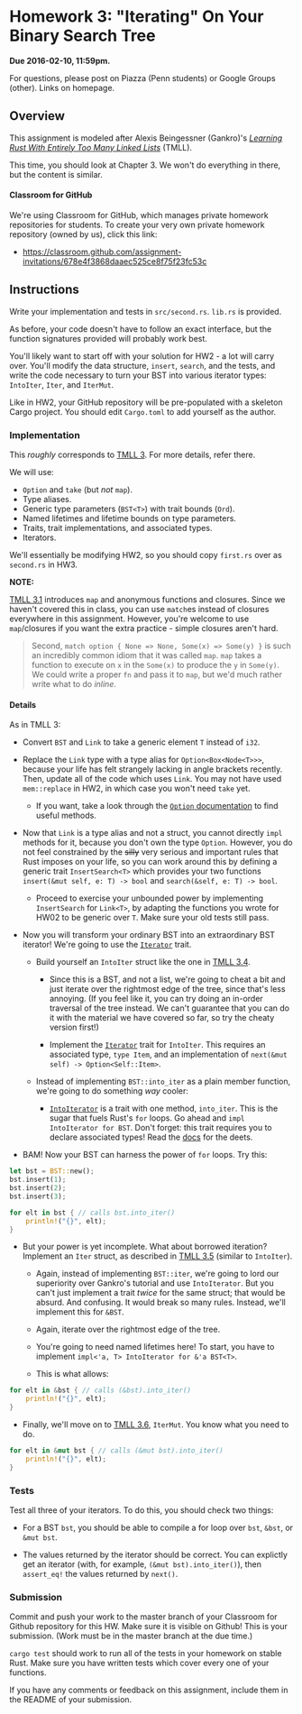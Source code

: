 # Homework 3: "Iterating" On Your Binary Search Tree

**Due 2016-02-10, 11:59pm.**

For questions, please post on Piazza (Penn students) or Google Groups (other).
Links on homepage.

## Overview

This assignment is modeled after Alexis Beingessner (Gankro)'s [_Learning Rust
With Entirely Too Many Linked Lists_][TMLL] (TMLL).

[TMLL]: http://cglab.ca/~abeinges/blah/too-many-lists/book/

This time, you should look at Chapter 3. We won't do everything in there, but
the content is similar.

#### Classroom for GitHub

We're using Classroom for GitHub, which manages private homework repositories
for students. To create your very own private homework repository (owned by
us), click this link:
* https://classroom.github.com/assignment-invitations/678e4f3868daaec525ce8f75f23fc53c 

## Instructions

Write your implementation and tests in `src/second.rs`. `lib.rs` is provided.

As before, your code doesn't have to follow an exact interface, but the
function signatures provided will probably work best.

You'll likely want to start off with your solution for HW2 - a lot will carry
over. You'll modify the data structure, `insert`, `search`, and the tests, and
write the code necessary to turn your BST into various iterator types:
`IntoIter`, `Iter`, and `IterMut`.

Like in HW2, your GitHub repository will be pre-populated with a skeleton Cargo
project. You should edit `Cargo.toml` to add yourself as the author.

### Implementation

This _roughly_ corresponds to
[TMLL 3](http://cglab.ca/~abeinges/blah/too-many-lists/book/second.html).
For more details, refer there.

We will use:

* `Option` and `take` (but *not* `map`).
* Type aliases.
* Generic type parameters (`BST<T>`) with trait bounds (`Ord`).
* Named lifetimes and lifetime bounds on type parameters.
* Traits, trait implementations, and associated types.
* Iterators.

We'll essentially be modifying HW2, so you should copy `first.rs` over as
`second.rs` in HW3.

**NOTE:**

[TMLL 3.1][] introduces `map` and anonymous functions and closures. Since we
haven't covered this in class, you can  use `match`es instead of closures
everywhere in this assignment. However, you're welcome to use `map`/closures if
you want the extra practice - simple closures aren't hard.

> Second, `match option { None => None, Some(x) => Some(y) }` is such an
> incredibly common idiom that it was called `map`. `map` takes a function to
> execute on `x` in the `Some(x)` to produce the `y` in `Some(y)`. We could
> write a proper `fn` and pass it to `map`, but we'd much rather write what to
> do *inline*.

#### Details

As in TMLL 3:

* Convert `BST` and `Link` to take a generic element `T` instead of `i32`.

* Replace the `Link` type with a type alias for `Option<Box<Node<T>>>`, because
  your life has felt strangely lacking in angle brackets recently. Then, update
  all of the code which uses `Link`. You may not have used `mem::replace` in
  HW2, in which case you won't need `take` yet.

  * If you want, take a look through the [`Option` documentation][optdoc] to
    find useful methods.

[optdoc]: https://doc.rust-lang.org/std/option/enum.Option.html

* Now that `Link` is a type alias and not a struct, you cannot directly `impl`
  methods for it, because you don't own the type `Option`. However, you do not
  feel constrained by the ~~silly~~ very serious and important rules that Rust
  imposes on your life, so you can work around this by defining a generic trait
  `InsertSearch<T>` which provides your two functions `insert(&mut self, e: T)
  -> bool` and `search(&self, e: T) -> bool`.

  * Proceed to exercise your unbounded power by implementing `InsertSearch`
    for `Link<T>`, by adapting the functions you wrote for HW02 to be generic
    over `T`. Make sure your old tests still pass.

* Now you will transform your ordinary BST into an extraordinary BST iterator!
  We're going to use the [`Iterator`] trait.

  * Build yourself an `IntoIter` struct like the one in [TMLL 3.4][].

    * Since this is a BST, and not a list, we're going to cheat a bit and
      just iterate over the rightmost edge of the tree, since that's less
      annoying. (If you feel like it, you can try doing an in-order
      traversal of the tree instead. We can't guarantee that you can do it
      with the material we have covered so far, so try the cheaty version
      first!)

    * Implement the [`Iterator`][] trait for `IntoIter`. This requires an
      associated type, `type Item`, and an implementation of
      `next(&mut self) -> Option<Self::Item>`.

  * Instead of implementing `BST::into_iter` as a plain member function,
    we're going to do something _way_ cooler:

    * [`IntoIterator`][] is a trait with one method, `into_iter`. This is the
      sugar that fuels Rust's `for` loops. Go ahead and `impl IntoIterator for
      BST`. Don't forget: this trait requires you to declare associated types!
      Read the [docs][`IntoIterator`] for the deets.

[`Iterator`]: https://doc.rust-lang.org/std/iter/trait.Iterator.html
[`IntoIterator`]: https://doc.rust-lang.org/std/iter/trait.IntoIterator.html

  * BAM! Now your BST can harness the power of `for` loops. Try this:

```rust
let bst = BST::new();
bst.insert(1);
bst.insert(2);
bst.insert(3);

for elt in bst { // calls bst.into_iter()
    println!("{}", elt);
}
```

  * But your power is yet incomplete. What about borrowed iteration? Implement
    an `Iter` struct, as described in [TMLL 3.5][] (similar to `IntoIter`).

    * Again, instead of implementing `BST::iter`, we're going to lord our
      superiority over Gankro's tutorial and use `IntoIterator`. But you can't
      just implement a trait _twice_ for the same struct; that would be absurd.
      And confusing. It would break so many rules. Instead, we'll implement this
      for `&BST`.
      
    * Again, iterate over the rightmost edge of the tree.

    * You're going to need named lifetimes here! To start, you have to
      implement `impl<'a, T> IntoIterator for &'a BST<T>`.

    * This is what allows:

```rust
for elt in &bst { // calls (&bst).into_iter()
    println!("{}", elt);
}
```

  * Finally, we'll move on to [TMLL 3.6][], `IterMut`. You know what you need
    to do.

```rust
for elt in &mut bst { // calls (&mut bst).into_iter()
    println!("{}", elt);
}
```

[TMLL 3.1]: http://cglab.ca/~abeinges/blah/too-many-lists/book/second-option.html
[TMLL 3.4]: http://cglab.ca/~abeinges/blah/too-many-lists/book/second-into-iter.html
[TMLL 3.5]: http://cglab.ca/~abeinges/blah/too-many-lists/book/second-iter.html
[TMLL 3.6]: http://cglab.ca/~abeinges/blah/too-many-lists/book/second-iter-mut.html

### Tests

Test all three of your iterators. To do this, you should check two things:

* For a BST `bst`, you should be able to compile a for loop over
  `bst`, `&bst`, or `&mut bst`.

* The values returned by the iterator should be correct. You can explictly
  get an iterator (with, for example, `(&mut bst).into_iter()`), then
  `assert_eq!` the values returned by `next()`.

### Submission

Commit and push your work to the master branch of your Classroom for Github
repository for this HW. Make sure it is visible on Github! This is your
submission. (Work must be in the master branch at the due time.)

`cargo test` should work to run all of the tests in your homework on stable
Rust. Make sure you have written tests which cover every one of your functions.

If you have any comments or feedback on this assignment, include them in the
README of your submission.
